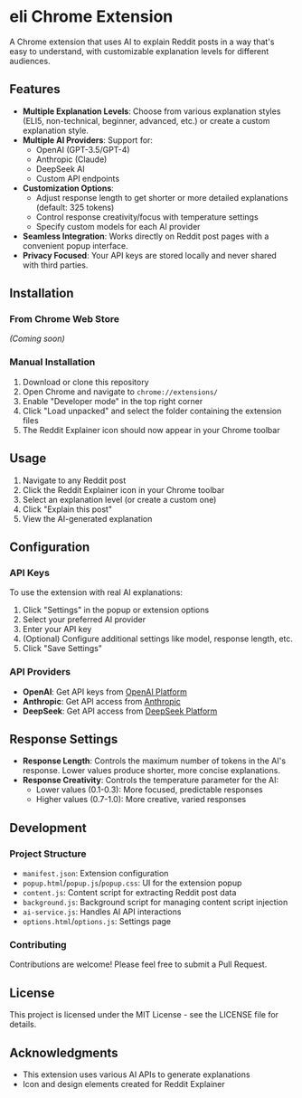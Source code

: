 # eli Chrome Extension

A Chrome extension that uses AI to explain Reddit posts in a way that's easy to understand, with customizable explanation levels for different audiences.

## Features

- **Multiple Explanation Levels**: Choose from various explanation styles (ELI5, non-technical, beginner, advanced, etc.) or create a custom explanation style.
- **Multiple AI Providers**: Support for:
  - OpenAI (GPT-3.5/GPT-4)
  - Anthropic (Claude)
  - DeepSeek AI
  - Custom API endpoints
- **Customization Options**:
  - Adjust response length to get shorter or more detailed explanations (default: 325 tokens)
  - Control response creativity/focus with temperature settings
  - Specify custom models for each AI provider
- **Seamless Integration**: Works directly on Reddit post pages with a convenient popup interface.
- **Privacy Focused**: Your API keys are stored locally and never shared with third parties.

## Installation

### From Chrome Web Store
*(Coming soon)*

### Manual Installation
1. Download or clone this repository
2. Open Chrome and navigate to `chrome://extensions/`
3. Enable "Developer mode" in the top right corner
4. Click "Load unpacked" and select the folder containing the extension files
5. The Reddit Explainer icon should now appear in your Chrome toolbar

## Usage

1. Navigate to any Reddit post
2. Click the Reddit Explainer icon in your Chrome toolbar
3. Select an explanation level (or create a custom one)
4. Click "Explain this post"
5. View the AI-generated explanation

## Configuration

### API Keys
To use the extension with real AI explanations:
1. Click "Settings" in the popup or extension options
2. Select your preferred AI provider
3. Enter your API key
4. (Optional) Configure additional settings like model, response length, etc.
5. Click "Save Settings"

### API Providers
- **OpenAI**: Get API keys from [OpenAI Platform](https://platform.openai.com/signup)
- **Anthropic**: Get API access from [Anthropic](https://www.anthropic.com/product)
- **DeepSeek**: Get API access from [DeepSeek Platform](https://platform.deepseek.com/)

## Response Settings

- **Response Length**: Controls the maximum number of tokens in the AI's response. Lower values produce shorter, more concise explanations.
- **Response Creativity**: Controls the temperature parameter for the AI:
  - Lower values (0.1-0.3): More focused, predictable responses
  - Higher values (0.7-1.0): More creative, varied responses

## Development

### Project Structure
- `manifest.json`: Extension configuration
- `popup.html`/`popup.js`/`popup.css`: UI for the extension popup
- `content.js`: Content script for extracting Reddit post data
- `background.js`: Background script for managing content script injection
- `ai-service.js`: Handles AI API interactions
- `options.html`/`options.js`: Settings page

### Contributing
Contributions are welcome! Please feel free to submit a Pull Request.

## License

This project is licensed under the MIT License - see the LICENSE file for details.

## Acknowledgments

- This extension uses various AI APIs to generate explanations
- Icon and design elements created for Reddit Explainer 